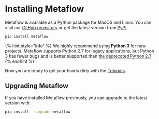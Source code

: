 # Installing Metaflow

Metaflow is available as a Python package for MacOS and Linux. You can visit our [GitHub repository](https://github.com/Netflix/metaflow) or get the latest version from [PyPI](https://pypi.org/):

```bash
pip install metaflow
```

{% hint style="info" %}
We highly recommend using **Python 3** for new projects. Metaflow supports Python 2.7 for legacy applications, but Python 3 has fewer bugs and is better supported than [the deprecated Python 2.7](http://pythonclock.org)
{% endhint %}

Now you are ready to get your hands dirty with the [Tutorials](tutorials-r/).

## Upgrading Metaflow

If you have installed Metaflow previously, you can upgrade to the latest version with:

```bash
pip install --upgrade metaflow
```

